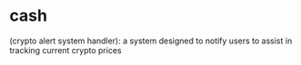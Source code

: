 # cash
(crypto alert system handler): a system designed to notify users to assist in tracking current crypto prices
